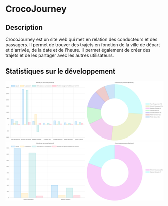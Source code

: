 # CrocoJourney

## Description
CrocoJourney est un site web qui met en relation des conducteurs et des passagers. Il permet de trouver des trajets en fonction de la ville de départ et d'arrivée, de la date et de l'heure. Il permet également de créer des trajets et de les partager avec les autres utilisateurs.

## Statistiques sur le développement

![Frontend](https://raw.githubusercontent.com/CrocoJourney/.github/main/profile/frontend.png)
<br>
![Backend](https://raw.githubusercontent.com/CrocoJourney/.github/main/profile/backend.png)
